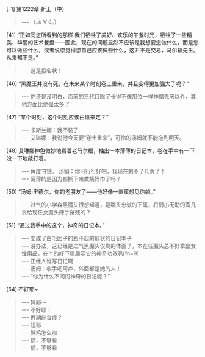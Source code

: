 
[-1] 第1222章 新王（中）
>--- （｡ò ∀ ó｡）<br>

[41] “正如同您所看到的那样 我们牺牲了美好、欢乐的午餐时光，牺牲了一些精美、华丽的艺术餐盘——因此，现在的问题显然不应该是我想要您做什么，而是您可以做些什么，或者说您觉得您自己应该做些什么，这并不是交易，马尔福先生。从来都不是。”
>--- 这是投名状！<br>

[46] “黑魔王并没有死，在未来某个时刻卷土重来，并且变得更加强大了呢？”
>--- 你还是没明白，面前的三代目除了长得不像那位一样神憎鬼厌以外，其他方面比他强太多了<br>

[47] “某个时刻，这个时刻应该由谁来定？”
>--- 卡斯兰娜：我不装了<br>
>--- 艾琳娜：我说他今天要“卷土重来”，可怜的汤姆就不能拖到明天。<br>

[48] 艾琳娜神色微妙地看着老马尔福，抽出一本薄薄的日记本，卷在手中有一下没一下地敲打着。
>--- 角度刁钻。
汤姆：你可行行好吧，我现在剩不了几页了！<br>
>--- 薄薄的是因为都撕下来做姨妈巾了吗？<br>

[50] “汤姆·里德尔，你的老朋友了——他好像一直蛮想见你的。”
>--- 过气的小学森黑魔头很想知道，是哪头忠诚的下属，将弱小无助的寄几丢给现任女魔头辣手摧残的？<br>

[51] “通过我手中的这个，神奇的日记本。”
>--- 变成了白毛团子的惹不起的形状的日记本子<br>
>--- 没办法，这已经是过气黑魔头仅剩的体面了，本在任魔头总不好拿出女性用品，在丫的好下属展示它的神奇功效叭[fn=9]<br>
>--- 正经人谁写日记啊<br>
>--- 汤姆：收手吧阿卢，外面都是她的人！<br>
>--- “你为什么不问问神奇的日记呢？”<br>

[54] 不好耶~
>--- 妈耶～<br>
>--- 不好耶！<br>
>--- 假期综合症？<br>
>--- 短耶<br>
>--- 胖鸡怎么啦<br>
>--- 额，不够看<br>
>--- 额，不够看<br>
